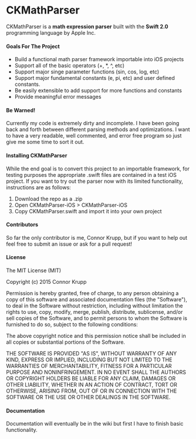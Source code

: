 # CKMathParser
CKMathParser is a **math expression parser** built with the **Swift 2.0** programming language by Apple Inc.

#### Goals For The Project
* Build a functional math parser framework importable into iOS projects
* Support all of the basic operators (+, *, ^, etc)
* Support major singe parameter functions (sin, cos, log, etc)
* Support major fundamental constants (e, pi, etc) and user defined constants.
* Be easily extensible to add support for more functions and constants
* Provide meaningful error messages

#### Be Warned!
Currently my code is extremely dirty and incomplete. I have been going back and forth between different parsing methods and optimizations. I want to have a very readable, well commented, and error free program so just give me some time to sort it out.
 
#### Installing CKMathParser
While the end goal is to convert this project to an importable framework, for testing purposes the appropriate .swift files are contained in a test iOS project. If you want to try out the parser now with its limited functionality, instructions are as follows:

1. Download the repo as a .zip
2. Open CKMathParser-iOS > CKMathParser-iOS
3. Copy CKMathParser.swift and import it into your own project

#### Contributors
So far the only contributor is me, Connor Krupp, but if you want to help out feel free to submit an issue or ask for a pull request!

#### License
The MIT License (MIT)

Copyright (c) 2015 Connor Krupp

Permission is hereby granted, free of charge, to any person obtaining a copy
of this software and associated documentation files (the "Software"), to deal
in the Software without restriction, including without limitation the rights
to use, copy, modify, merge, publish, distribute, sublicense, and/or sell
copies of the Software, and to permit persons to whom the Software is
furnished to do so, subject to the following conditions:

The above copyright notice and this permission notice shall be included in all
copies or substantial portions of the Software.

THE SOFTWARE IS PROVIDED "AS IS", WITHOUT WARRANTY OF ANY KIND, EXPRESS OR
IMPLIED, INCLUDING BUT NOT LIMITED TO THE WARRANTIES OF MERCHANTABILITY,
FITNESS FOR A PARTICULAR PURPOSE AND NONINFRINGEMENT. IN NO EVENT SHALL THE
AUTHORS OR COPYRIGHT HOLDERS BE LIABLE FOR ANY CLAIM, DAMAGES OR OTHER
LIABILITY, WHETHER IN AN ACTION OF CONTRACT, TORT OR OTHERWISE, ARISING FROM,
OUT OF OR IN CONNECTION WITH THE SOFTWARE OR THE USE OR OTHER DEALINGS IN THE
SOFTWARE.

#### Documentation
Documentation will eventually be in the wiki but first I have to finish basic functionality.



